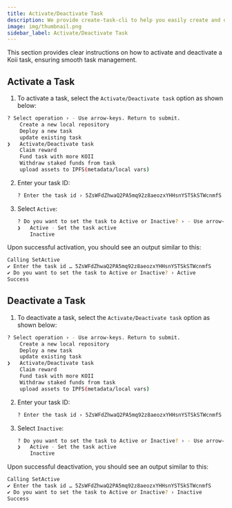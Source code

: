 ```yaml
---
title: Activate/Deactivate Task
description: We provide create-task-cli to help you easily create and deploy your task.
image: img/thumbnail.png
sidebar_label: Activate/Deactivate Task
---
```


This section provides clear instructions on how to activate and deactivate a Koii task, ensuring smooth task management.

## Activate a Task

1. To activate a task, select the `Activate/Deactivate task` option as shown below:

```bash
? Select operation › - Use arrow-keys. Return to submit.
    Create a new local repository
    Deploy a new task
    update existing task
❯   Activate/Deactivate task
    Claim reward
    Fund task with more KOII
    Withdraw staked funds from task
    upload assets to IPFS(metadata/local vars)
```

2. Enter your task ID:

    ```bash
    ? Enter the task id › 5ZsWFdZhwaQ2PA5mq92z8aeozxYHHsnYSTSkSTWcnmfS
    ```

3. Select `Active`:

    ```bash
    ? Do you want to set the task to Active or Inactive? › - Use arrow-keys. Return to submit.
    ❯   Active - Set the task active
        Inactive
    ```

Upon successful activation, you should see an output similar to this:
```bash
Calling SetActive
✔ Enter the task id … 5ZsWFdZhwaQ2PA5mq92z8aeozxYHHsnYSTSkSTWcnmfS
✔ Do you want to set the task to Active or Inactive? › Active
Success
```

##  Deactivate a Task

1. To deactivate a task, select the `Activate/Deactivate task` option as shown below:

```bash
? Select operation › - Use arrow-keys. Return to submit.
    Create a new local repository
    Deploy a new task
    update existing task
❯   Activate/Deactivate task
    Claim reward
    Fund task with more KOII
    Withdraw staked funds from task
    upload assets to IPFS(metadata/local vars)
```

2. Enter your task ID:

    ```bash
    ? Enter the task id › 5ZsWFdZhwaQ2PA5mq92z8aeozxYHHsnYSTSkSTWcnmfS
    ```

3. Select `Inactive`:

    ```bash
    ? Do you want to set the task to Active or Inactive? › - Use arrow-keys. Return to submit.
    ❯   Active - Set the task active
        Inactive
    ```

Upon successful deactivation, you should see an output similar to this:
```bash
Calling SetActive
✔ Enter the task id … 5ZsWFdZhwaQ2PA5mq92z8aeozxYHHsnYSTSkSTWcnmfS
✔ Do you want to set the task to Active or Inactive? › Inactive
Success
```
